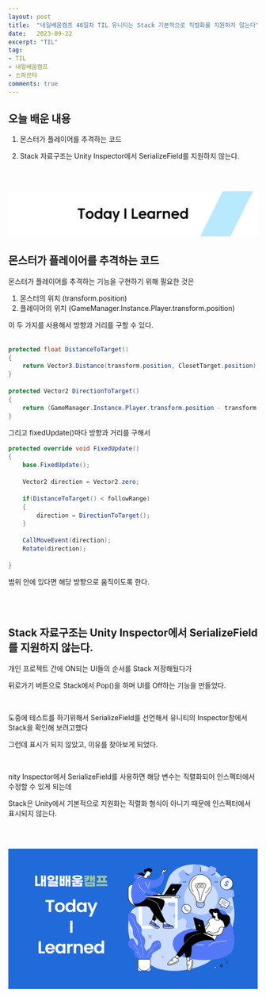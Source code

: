 ```yaml
---
layout: post
title:  "내일배움캠프 46일차 TIL 유니티는 Stack 기본적으로 직렬화를 지원하지 않는다"
date:   2023-09-22
excerpt: "TIL"
tag:
- TIL
- 내일배움캠프
- 스파르타
comments: true
---
```


## 오늘 배운 내용

1. 몬스터가 플레이어를 추격하는 코드

2. Stack 자료구조는 Unity Inspector에서 SerializeField를 지원하지 않는다.

<br/>
<br/>

![nbcbanner](/assets/img/TILbanner.png)


## 몬스터가 플레이어를 추격하는 코드

몬스터가 플레이어를 추격하는 기능을 구현하기 위해 필요한 것은

1. 몬스터의 위치 (transform.position)
2. 플레이어의 위치 (GameManager.Instance.Player.transform.position)

이 두 가지를 사용해서 방향과 거리를 구할 수 있다.

```cs

protected float DistanceToTarget()
{
    return Vector3.Distance(transform.position, ClosetTarget.position);
}

protected Vector2 DirectionToTarget()
{
    return (GameManager.Instance.Player.transform.position - transform.position).normalized; 
}
```

그리고 fixedUpdate()마다 방향과 거리를 구해서

```cs
protected override void FixedUpdate()
{
    base.FixedUpdate();

    Vector2 direction = Vector2.zero;

    if(DistanceToTarget() < followRange)
    {
        direction = DirectionToTarget();
    }

    CallMoveEvent(direction);
    Rotate(direction);

}
```
범위 안에 있다면 해당 방향으로 움직이도록 한다.

<br/>
<br/>

## Stack 자료구조는 Unity Inspector에서 SerializeField를 지원하지 않는다.

개인 프로젝트 간에 ON되는 UI들의 순서를 Stack 저장해뒀다가

뒤로가기 버튼으로 Stack에서 Pop()을 하며 UI를 Off하는 기능을 만들었다.

<br/>

도중에 테스트를 하기위해서 SerializeField를 선언해서 유니티의 Inspector창에서 Stack을 확인해 보려고했다

그런데 표시가 되지 않았고, 이유를 찾아보게 되었다.

<br/>

nity Inspector에서 SerializeField를 사용하면 해당 변수는 직렬화되어 인스펙터에서 수정할 수 있게 되는데

Stack은 Unity에서 기본적으로 지원화는 직렬화 형식이 아니기 때문에 인스펙터에서 표시되지 않는다.

<br/>
<br/>

![nbcthumbnail](/assets/img/thumbnail-image.png)